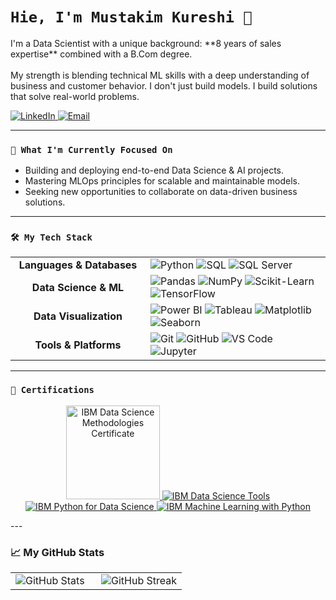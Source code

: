 # ```Hie, I'm Mustakim Kureshi 👋```

<p align="left">
  I'm a Data Scientist with a unique background: **8 years of sales expertise** combined with a B.Com degree.
  <br><br>
  My strength is blending technical ML skills with a deep understanding of business and customer behavior. I don't just build models. 
  I build solutions that solve real-world problems.
</p>

<p align="left">
  <a href="https://www.linkedin.com/in/mustakimkureshi/" target="_blank">
    <img src="https://img.shields.io/badge/LinkedIn-0077B5?style=for-the-badge&logo=linkedin&logoColor=white" alt="LinkedIn"/>
  </a>
  <a href="mailto:kureshi.mustkim@outlook.com">
    <img src="https://img.shields.io/badge/Email-0078D4?style=for-the-badge&logo=microsoft-outlook&logoColor=white" alt="Email"/>
  </a>
</p>

---

### ```🔭 What I'm Currently Focused On```

* Building and deploying end-to-end Data Science & AI projects.
* Mastering MLOps principles for scalable and maintainable models.
* Seeking new opportunities to collaborate on data-driven business solutions.

---

### ```🛠️ My Tech Stack```

<table>
  <tr>
    <td align="center" width="200">
      <strong>Languages & Databases</strong>
    </td>
    <td>
      <img src="https://img.shields.io/badge/Python-3776AB?style=for-the-badge&logo=python&logoColor=white" alt="Python" />
      <img src="https://img.shields.io/badge/SQL-4479A1?style=for-the-badge&logo=sql&logoColor=white" alt="SQL" />
      <img src="https://img.shields.io/badge/SQL Server-CC2927?style=for-the-badge&logo=microsoft-sql-server&logoColor=white" alt="SQL Server" />
    </td>
  </tr>
  <tr>
    <td align="center">
      <strong>Data Science & ML</strong>
    </td>
    <td>
      <img src="https://img.shields.io/badge/Pandas-150458?style=for-the-badge&logo=pandas&logoColor=white" alt="Pandas" />
      <img src="https://img.shields.io/badge/NumPy-013243?style=for-the-badge&logo=numpy&logoColor=white" alt="NumPy" />
      <img src="https://img.shields.io/badge/SciKit Learn-F7931E?style=for-the-badge&logo=scikit-learn&logoColor=white" alt="Scikit-Learn" />
      <img src="https://img.shields.io/badge/TensorFlow-FF6F00?style=for-the-badge&logo=tensorflow&logoColor=white" alt="TensorFlow" />
    </td>
  </tr>
  <tr>
    <td align="center">
      <strong>Data Visualization</strong>
    </td>
    <td>
      <img src="https://img.shields.io/badge/Power%20BI-F2C811?style=for-the-badge&logo=powerbi&logoColor=black" alt="Power BI" />
      <img src="https://img.shields.io/badge/Tableau-E97627?style=for-the-badge&logo=tableau&logoColor=white" alt="Tableau" />
      <img src="https://img.shields.io/badge/Matplotlib-313131?style=for-the-badge&logo=matplotlib&logoColor=white" alt="Matplotlib" />
      <img src="https://img.shields.io/badge/Seaborn-34A853?style=for-the-badge&logo=seaborn&logoColor=white" alt="Seaborn" />
    </td>
  </tr>
  <tr>
    <td align="center">
      <strong>Tools & Platforms</strong>
    </td>
    <td>
      <img src="https://img.shields.io/badge/Git-F05032?style=for-the-badge&logo=git&logoColor=white" alt="Git" />
      <img src="https://img.shields.io/badge/GitHub-181717?style=for-the-badge&logo=github&logoColor=white" alt="GitHub" />
      <img src="https://img.shields.io/badge/VS%20Code-007ACC?style=for-the-badge&logo=visual-studio-code&logoColor=white" alt="VS Code" />
      <img src="https://img.shields.io/badge/Jupyter-F37626?style=for-the-badge&logo=jupyter&logoColor=white" alt="Jupyter" />
    </td>
  </tr>
</table>

---


### ```🏅 Certifications```

<p align="center">
  <a href="https://www.credly.com/badges/f03981e1-2a41-4c2a-83fe-4a4d67e9bec9/public_url">
    <img src='https://images.credly.com/size/680x680/images/3e42e90a-da56-4680-9f9b-140e8a1dd6d4/blob' alt="IBM Data Science Methodologies Certificate" width="150" />
    <img src= "https://images.credly.com/size/160x160/images/aa8b8df6-98d7-4bf5-9546-dd4c1103d718/blob" alt = 'IBM Data Science Tools' wideth='150' />
    <img src= "https://images.credly.com/size/160x160/images/b40db465-587f-45eb-a854-af8630a630e7/blob" alt = 'IBM Python for Data Science' wideth='150' />
    <img src= "https://images.credly.com/size/160x160/images/ede27d34-ab6b-4eef-8808-f266564df2a2/blob" alt = 'IBM Machine Learning with Python' wideth='150' />
  </a>
  </p>
---

### 📈 My GitHub Stats

<table width="100%">
  <tr>
    <td width="50%">
      <img align="center" src="https://github-readme-stats.vercel.app/api?username=kureshimustakim&show_icons=true&theme=merko&hide_border=true&layout=compact" alt="GitHub Stats" />
    </td>
    <td width="50%">
      <img align="center" src="https://github-readme-streak-stats.herokuapp.com/?user=Kureshimustakim&theme=merko&hide_border=true" alt="GitHub Streak" />
    </td>
  </tr>
</table>
